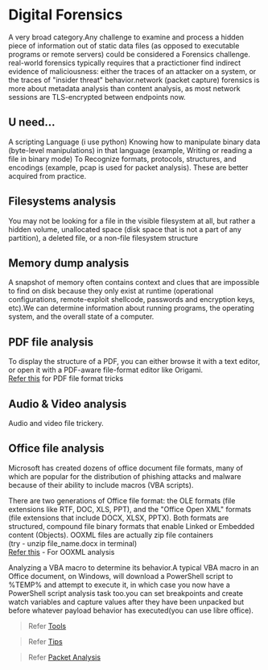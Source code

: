 # Digital Forensics
A very broad category.Any challenge to examine and process a hidden piece of information out of static data files (as opposed to executable programs or remote servers) could be considered a Forensics challenge. real-world forensics typically requires that a practictioner find indirect evidence of maliciousness: either the traces of an attacker on a system, or the traces of "insider threat" behavior.network (packet capture) forensics is more about metadata analysis than content analysis, as most network sessions are TLS-encrypted between endpoints now.

## U need...
A scripting Language (i use python)
Knowing how to manipulate binary data (byte-level manipulations) in that language (example, Writing or reading a file in binary mode)
To Recognize formats, protocols, structures, and encodings (example, pcap is used for packet analysis). These are better acquired from practice.

## Filesystems analysis
You may not be looking for a file in the visible filesystem at all, but rather a hidden volume, unallocated space (disk space that is not a part of any partition), a deleted file, or a non-file filesystem structure

## Memory dump analysis
A snapshot of memory often contains context and clues that are impossible to find on disk because they only exist at runtime (operational configurations, remote-exploit shellcode, passwords and encryption keys, etc).We can determine information about running programs, the operating system, and the overall state of a computer. 

## PDF file analysis
To display the structure of a PDF, you can either browse it with a text editor, or open it with a PDF-aware file-format editor like Origami.  
[Refer this](https://github.com/corkami/docs/blob/master/PDF/PDF.md) for PDF file format tricks

## Audio & Video analysis
Audio and video file trickery.

## Office file analysis
Microsoft has created dozens of office document file formats, many of which are popular for the distribution of phishing attacks and malware because of their ability to include macros (VBA scripts).   

There are two generations of Office file format: the OLE formats (file extensions like RTF, DOC, XLS, PPT), and the "Office Open XML" formats (file extensions that include DOCX, XLSX, PPTX). Both formats are structured, compound file binary formats that enable Linked or Embedded content (Objects). OOXML files are actually zip file containers  
(try - unzip file_name.docx in terminal)  
[Refer this](https://github.com/grierforensics/officedissector/blob/master/doc/html/_sources/txt/ANALYZING_OOXML.txt) - For OOXML analysis

Analyzing a VBA macro to determine its behavior.A typical VBA macro in an Office document, on Windows, will download a PowerShell script to %TEMP% and attempt to execute it, in which case you now have a PowerShell script analysis task too.you can set breakpoints and create watch variables and capture values after they have been unpacked but before whatever payload behavior has executed(you can use libre office).  

> Refer [Tools](Tools/tools.md)

> Refer [Tips](tips.md)

> Refer [Packet Analysis](Packet_analysis/About.md)
